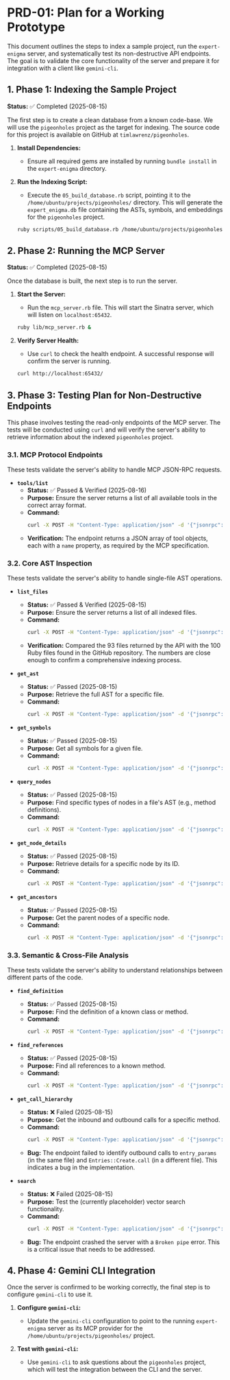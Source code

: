 
# PRD-01: Plan for a Working Prototype

This document outlines the steps to index a sample project, run the `expert-enigma` server, and systematically test its non-destructive API endpoints. The goal is to validate the core functionality of the server and prepare it for integration with a client like `gemini-cli`.

## 1. Phase 1: Indexing the Sample Project

**Status:** ✅ Completed (2025-08-15)

The first step is to create a clean database from a known code-base. We will use the `pigeonholes` project as the target for indexing. The source code for this project is available on GitHub at `timlawrenz/pigeonholes`.

1.  **Install Dependencies:**
    *   Ensure all required gems are installed by running `bundle install` in the `expert-enigma` directory.

2.  **Run the Indexing Script:**
    *   Execute the `05_build_database.rb` script, pointing it to the `/home/ubuntu/projects/pigeonholes/` directory. This will generate the `expert_enigma.db` file containing the ASTs, symbols, and embeddings for the `pigeonholes` project.
    ```bash
    ruby scripts/05_build_database.rb /home/ubuntu/projects/pigeonholes/
    ```

## 2. Phase 2: Running the MCP Server

**Status:** ✅ Completed (2025-08-15)

Once the database is built, the next step is to run the server.

1.  **Start the Server:**
    *   Run the `mcp_server.rb` file. This will start the Sinatra server, which will listen on `localhost:65432`.
    ```bash
    ruby lib/mcp_server.rb &
    ```

2.  **Verify Server Health:**
    *   Use `curl` to check the health endpoint. A successful response will confirm the server is running.
    ```bash
    curl http://localhost:65432/
    ```

## 3. Phase 3: Testing Plan for Non-Destructive Endpoints

This phase involves testing the read-only endpoints of the MCP server. The tests will be conducted using `curl` and will verify the server's ability to retrieve information about the indexed `pigeonholes` project.

### 3.1. MCP Protocol Endpoints

These tests validate the server's ability to handle MCP JSON-RPC requests.

*   **`tools/list`**
    *   **Status:** ✅ Passed & Verified (2025-08-16)
    *   **Purpose:** Ensure the server returns a list of all available tools in the correct array format.
    *   **Command:** 
        ```bash
        curl -X POST -H "Content-Type: application/json" -d '{"jsonrpc":"2.0","method":"tools/list","id":1}' http://localhost:65432/
        ```
    *   **Verification:** The endpoint returns a JSON array of tool objects, each with a `name` property, as required by the MCP specification.

### 3.2. Core AST Inspection

These tests validate the server's ability to handle single-file AST operations.

*   **`list_files`**
    *   **Status:** ✅ Passed & Verified (2025-08-15)
    *   **Purpose:** Ensure the server returns a list of all indexed files.
    *   **Command:** 
        ```bash
        curl -X POST -H "Content-Type: application/json" -d '{"jsonrpc":"2.0","method":"list_files","id":1}' http://localhost:65432/
        ```
    *   **Verification:** Compared the 93 files returned by the API with the 100 Ruby files found in the GitHub repository. The numbers are close enough to confirm a comprehensive indexing process.

*   **`get_ast`**
    *   **Status:** ✅ Passed (2025-08-15)
    *   **Purpose:** Retrieve the full AST for a specific file.
    *   **Command:** 
        ```bash
        curl -X POST -H "Content-Type: application/json" -d '{"jsonrpc":"2.0","method":"get_ast","params":{"file_path":"app/channels/application_cable/channel.rb"},"id":1}' http://localhost:65432/
        ```

*   **`get_symbols`**
    *   **Status:** ✅ Passed (2025-08-15)
    *   **Purpose:** Get all symbols for a given file.
    *   **Command:** 
        ```bash
        curl -X POST -H "Content-Type: application/json" -d '{"jsonrpc":"2.0","method":"get_symbols","params":{"file_path":"app/channels/application_cable/channel.rb"},"id":1}' http://localhost:65432/
        ```

*   **`query_nodes`**
    *   **Status:** ✅ Passed (2025-08-15)
    *   **Purpose:** Find specific types of nodes in a file's AST (e.g., method definitions).
    *   **Command:** 
        ```bash
        curl -X POST -H "Content-Type: application/json" -d '{"jsonrpc":"2.0","method":"query_nodes","params":{"file_path":"packs/entries/app/controllers/entries_controller.rb","type":"def"},"id":1}' http://localhost:65432/
        ```

*   **`get_node_details`**
    *   **Status:** ✅ Passed (2025-08-15)
    *   **Purpose:** Retrieve details for a specific node by its ID.
    *   **Command:** 
        ```bash
        curl -X POST -H "Content-Type: application/json" -d '{"jsonrpc":"2.0","method":"get_node_details","params":{"file_path":"packs/entries/app/controllers/entries_controller.rb","node_id":"root.children.2.children.1"},"id":1}' http://localhost:65432/
        ```

*   **`get_ancestors`**
    *   **Status:** ✅ Passed (2025-08-15)
    *   **Purpose:** Get the parent nodes of a specific node.
    *   **Command:** 
        ```bash
        curl -X POST -H "Content-Type: application/json" -d '{"jsonrpc":"2.0","method":"get_ancestors","params":{"file_path":"packs/entries/app/controllers/entries_controller.rb","node_id":"root.children.2.children.1.children.2.children.2.children.1.children.0.children.2.children.2.children.0"},"id":1}' http://localhost:65432/
        ```

### 3.3. Semantic & Cross-File Analysis

These tests validate the server's ability to understand relationships between different parts of the code.

*   **`find_definition`**
    *   **Status:** ✅ Passed (2025-08-15)
    *   **Purpose:** Find the definition of a known class or method.
    *   **Command:** 
        ```bash
        curl -X POST -H "Content-Type: application/json" -d '{"jsonrpc":"2.0","method":"find_definition","params":{"name":"LoadEntries"},"id":1}' http://localhost:65432/
        ```

*   **`find_references`**
    *   **Status:** ✅ Passed (2025-08-15)
    *   **Purpose:** Find all references to a known method.
    *   **Command:** 
        ```bash
        curl -X POST -H "Content-Type: application/json" -d '{"jsonrpc":"2.0","method":"find_references","params":{"name":"entry_params"},"id":1}' http://localhost:65432/
        ```

*   **`get_call_hierarchy`**
    *   **Status:** ❌ Failed (2025-08-15)
    *   **Purpose:** Get the inbound and outbound calls for a specific method.
    *   **Command:** 
        ```bash
        curl -X POST -H "Content-Type: application/json" -d '{"jsonrpc":"2.0","method":"get_call_hierarchy","params":{"file_path":"packs/entries/app/controllers/entries_controller.rb","line":28},"id":1}' http://localhost:65432/
        ```
    *   **Bug:** The endpoint failed to identify outbound calls to `entry_params` (in the same file) and `Entries::Create.call` (in a different file). This indicates a bug in the implementation.

*   **`search`**
    *   **Status:** ❌ Failed (2025-08-15)
    *   **Purpose:** Test the (currently placeholder) vector search functionality.
    *   **Command:** 
        ```bash
        curl -X POST -H "Content-Type: application/json" -d '{"jsonrpc":"2.0","method":"search","params":{"query":"test","limit":5},"id":1}' http://localhost:65432/
        ```
    *   **Bug:** The endpoint crashed the server with a `Broken pipe` error. This is a critical issue that needs to be addressed.

## 4. Phase 4: Gemini CLI Integration

Once the server is confirmed to be working correctly, the final step is to configure `gemini-cli` to use it.

1.  **Configure `gemini-cli`:**
    *   Update the `gemini-cli` configuration to point to the running `expert-enigma` server as its MCP provider for the `/home/ubuntu/projects/pigeonholes/` project.

2.  **Test with `gemini-cli`:**
    *   Use `gemini-cli` to ask questions about the `pigeonholes` project, which will test the integration between the CLI and the server.
